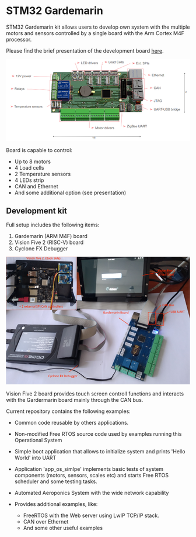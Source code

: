 # STM32 Gardemarin

STM32 Gardemarin kit allows users to develop own system with the multiple motors
and sensors controlled by a single board with the Arm Cortex M4F processor.

Please find the brief presentation of the development board [here](docs/Gardemarin_Board.pdf).

![Top Side](docs/pics/topside_preview.png)

Board is capable to control:
 
- Up to 8 motors
- 4 Load cells
- 2 Temperature sensors
- 4 LEDs strip
- CAN and Ethernet
- And some additional option (see presentation)

## Development kit

Full setup includes the following items:

1. Gardemarin (ARM M4F) board
2. Vision Five 2 (RISC-V) board
3. Cyclone FX Debugger

![Top Side](docs/pics/dev_setup.png)

Vision Five 2 board provides touch screen controll functions and interacts with the
Gardermarin board mainly through the CAN bus.

Current repository contains the following examples:

* Common code reusable by others applications.
* Non-modified Free RTOS source code used by examples running this Operational System
* Simple boot application that allows to initialize system and prints
  'Hello World' into UART
* Application 'app_os_simlpe' implements basic tests of system components (motors, sensors,
  scales etc) and starts Free RTOS scheduler and some testing tasks.
* Automated Aeroponics System with the wide network capability
* Provides additional examples, like:

  - FreeRTOS with the Web server using LwIP TCP/IP stack.
  - CAN over Ethernet 
  - And some other useful examples

